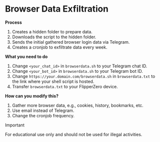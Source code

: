 # Browser Data Exfiltration

**Process**
  1. Creates a hidden folder to prepare data.
  2. Downloads the script to the hidden folder.
  3. Sends the initial gathered browser login data via Telegram.
  4. Creates a cronjob to exfiltrate data every week.

**What you need to do**
  1. Change `<your_chat_id>` in `browserdata.sh` to your Telegram chat ID.
  2. Change `<your_bot_id>` in `browserdata.sh` to your Telegram bot ID.
  3. Change `https://your.domain.com/browserdata.sh` in `browserdata.txt` to the link where your shell script is hosted.
  4. Transfer `browserdata.txt` to your FlipperZero device.
  
**How can you modify this?**
  1. Gather more browser data, e.g., cookies, history, bookmarks, etc.
  2. Use email instead of Telegram.
  3. Change the cronjob frequency.

> [!IMPORTANT]  
> For educational use only and should not be used for illegal activities.
